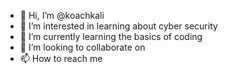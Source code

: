 - 👋 Hi, I’m @koachkali
- 👀 I’m interested in learning about cyber security 
- 🌱 I’m currently learning the basics of coding 
- 💞️ I’m looking to collaborate on 
- 📫 How to reach me 

<!---
koachkali/koachkali is a ✨ special ✨ repository because its `README.md` (this file) appears on your GitHub profile.
You can click the Preview link to take a look at your changes.
--->
